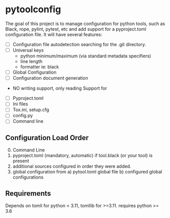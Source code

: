 # pytoolconfig
The goal of this project is to manage configuration for python tools, such as Black, rope, pylint, pytest, etc and add support for a pyproject.toml configuration file.
It will have several features:
 - [ ] Configuration file autodetection searching for the .git directory.
 - [ ] Universal keys
   - python minimum/maximum (via standard metadata specifiers)
   - line length
   - formatter ie: black
 - [ ] Global Configuration
 - [ ] Configuration document generation
 - NO writing support, only reading
Support for 
- [ ] Pyproject.toml 
- [ ] Ini files 
- [ ] Tox.ini, setup.cfg
- [ ] config.py
- [ ] Command line

## Configuration Load Order
0. Command Line
1. pyproject.toml (mandatory, automatic) if tool.black (or your tool) is present
2. additional sources configured in order they were added.
3. global configuration from
 a) pytool.toml global file 
 b) configured global configurations
## Requirements
Depends on tomli for python < 3.11, tomllib for >=3.11. 
requires python >= 3.6
